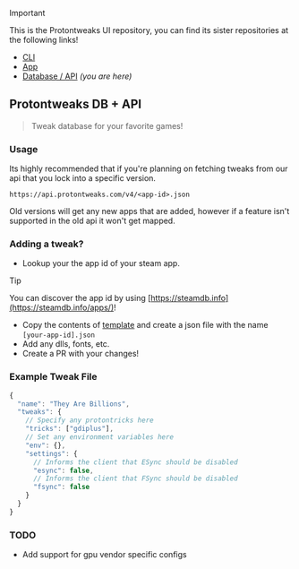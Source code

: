 > [!IMPORTANT]  
> This is the Protontweaks UI repository, you can find its sister repositories at the following links!

- [CLI](https://github.com/rain-cafe/protontweaks)
- [App](https://github.com/rain-cafe/protontweaks-ui)
- [Database / API](https://github.com/rain-cafe/protontweaks-db) _(you are here)_

## Protontweaks DB + API

> Tweak database for your favorite games!

### Usage

Its highly recommended that if you're planning on fetching tweaks from our api that you lock into a specific version.

`https://api.protontweaks.com/v4/<app-id>.json`

Old versions will get any new apps that are added, however if a feature isn't supported in the old api it won't get mapped.

<!-- Prior versions will be removed approximately a year after they're added. -->

### Adding a tweak?

- Lookup your the app id of your steam app.

> [!TIP]
> You can discover the app id by using [https://steamdb.info](https://steamdb.info/apps/)!

- Copy the contents of [template](./apps/.template.json) and create a json file with the name `[your-app-id].json`
- Add any dlls, fonts, etc.
- Create a PR with your changes!

### Example Tweak File

```ts
{
  "name": "They Are Billions",
  "tweaks": {
    // Specify any protontricks here
    "tricks": ["gdiplus"],
    // Set any environment variables here
    "env": {},
    "settings": {
      // Informs the client that ESync should be disabled
      "esync": false,
      // Informs the client that FSync should be disabled
      "fsync": false
    }
  }
}
```

### TODO

- Add support for gpu vendor specific configs
